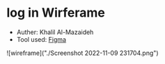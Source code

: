 # log in Wirferame

- Auther: Khalil Al-Mazaideh
- Tool used: [Figma](https://www.figma.com/file/iusQCzmy9DZpVG38V3zm54/Untitled?node-id=0%3A1)

![wireframe]("./Screenshot 2022-11-09 231704.png")